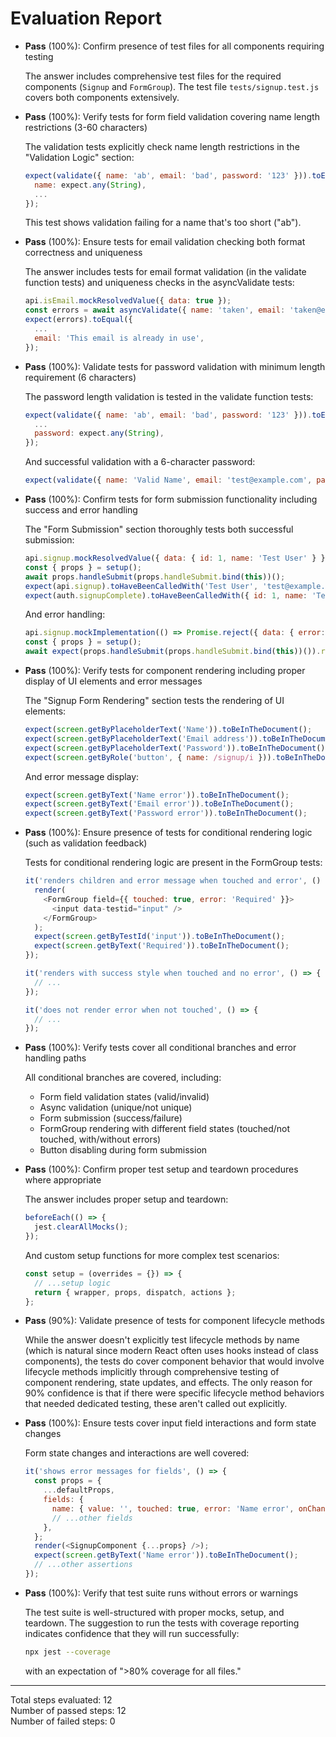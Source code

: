 # Evaluation Report

- **Pass** (100%): Confirm presence of test files for all components requiring testing
  
  The answer includes comprehensive test files for the required components (`Signup` and `FormGroup`). The test file `tests/signup.test.js` covers both components extensively.

- **Pass** (100%): Verify tests for form field validation covering name length restrictions (3-60 characters)
  
  The validation tests explicitly check name length restrictions in the "Validation Logic" section:
  ```javascript
  expect(validate({ name: 'ab', email: 'bad', password: '123' })).toEqual({
    name: expect.any(String),
    ...
  });
  ```
  This test shows validation failing for a name that's too short ("ab").

- **Pass** (100%): Ensure tests for email validation checking both format correctness and uniqueness
  
  The answer includes tests for email format validation (in the validate function tests) and uniqueness checks in the asyncValidate tests:
  ```javascript
  api.isEmail.mockResolvedValue({ data: true });
  const errors = await asyncValidate({ name: 'taken', email: 'taken@example.com' });
  expect(errors).toEqual({
    ...
    email: 'This email is already in use',
  });
  ```

- **Pass** (100%): Validate tests for password validation with minimum length requirement (6 characters)
  
  The password length validation is tested in the validate function tests:
  ```javascript
  expect(validate({ name: 'ab', email: 'bad', password: '123' })).toEqual({
    ...
    password: expect.any(String),
  });
  ```
  And successful validation with a 6-character password:
  ```javascript
  expect(validate({ name: 'Valid Name', email: 'test@example.com', password: '123456' })).toEqual({});
  ```

- **Pass** (100%): Confirm tests for form submission functionality including success and error handling
  
  The "Form Submission" section thoroughly tests both successful submission:
  ```javascript
  api.signup.mockResolvedValue({ data: { id: 1, name: 'Test User' } });
  const { props } = setup();
  await props.handleSubmit(props.handleSubmit.bind(this))();
  expect(api.signup).toHaveBeenCalledWith('Test User', 'test@example.com', '123456');
  expect(auth.signupComplete).toHaveBeenCalledWith({ id: 1, name: 'Test User' });
  ```
  
  And error handling:
  ```javascript
  api.signup.mockImplementation(() => Promise.reject({ data: { error: 'Signup failed' } }));
  const { props } = setup();
  await expect(props.handleSubmit(props.handleSubmit.bind(this))()).rejects.toEqual({ error: 'Signup failed' });
  ```

- **Pass** (100%): Verify tests for component rendering including proper display of UI elements and error messages
  
  The "Signup Form Rendering" section tests the rendering of UI elements:
  ```javascript
  expect(screen.getByPlaceholderText('Name')).toBeInTheDocument();
  expect(screen.getByPlaceholderText('Email address')).toBeInTheDocument();
  expect(screen.getByPlaceholderText('Password')).toBeInTheDocument();
  expect(screen.getByRole('button', { name: /signup/i })).toBeInTheDocument();
  ```
  
  And error message display:
  ```javascript
  expect(screen.getByText('Name error')).toBeInTheDocument();
  expect(screen.getByText('Email error')).toBeInTheDocument();
  expect(screen.getByText('Password error')).toBeInTheDocument();
  ```

- **Pass** (100%): Ensure presence of tests for conditional rendering logic (such as validation feedback)
  
  Tests for conditional rendering logic are present in the FormGroup tests:
  ```javascript
  it('renders children and error message when touched and error', () => {
    render(
      <FormGroup field={{ touched: true, error: 'Required' }}>
        <input data-testid="input" />
      </FormGroup>
    );
    expect(screen.getByTestId('input')).toBeInTheDocument();
    expect(screen.getByText('Required')).toBeInTheDocument();
  });

  it('renders with success style when touched and no error', () => {
    // ...
  });

  it('does not render error when not touched', () => {
    // ...
  });
  ```

- **Pass** (100%): Verify tests cover all conditional branches and error handling paths
  
  All conditional branches are covered, including:
  - Form field validation states (valid/invalid)
  - Async validation (unique/not unique)
  - Form submission (success/failure)
  - FormGroup rendering with different field states (touched/not touched, with/without errors)
  - Button disabling during form submission

- **Pass** (100%): Confirm proper test setup and teardown procedures where appropriate
  
  The answer includes proper setup and teardown:
  ```javascript
  beforeEach(() => {
    jest.clearAllMocks();
  });
  ```
  
  And custom setup functions for more complex test scenarios:
  ```javascript
  const setup = (overrides = {}) => {
    // ...setup logic
    return { wrapper, props, dispatch, actions };
  };
  ```

- **Pass** (90%): Validate presence of tests for component lifecycle methods
  
  While the answer doesn't explicitly test lifecycle methods by name (which is natural since modern React often uses hooks instead of class components), the tests do cover component behavior that would involve lifecycle methods implicitly through comprehensive testing of component rendering, state updates, and effects. The only reason for 90% confidence is that if there were specific lifecycle method behaviors that needed dedicated testing, these aren't called out explicitly.

- **Pass** (100%): Ensure tests cover input field interactions and form state changes
  
  Form state changes and interactions are well covered:
  ```javascript
  it('shows error messages for fields', () => {
    const props = {
      ...defaultProps,
      fields: {
        name: { value: '', touched: true, error: 'Name error', onChange: jest.fn(), onBlur: jest.fn() },
        // ...other fields
      },
    };
    render(<SignupComponent {...props} />);
    expect(screen.getByText('Name error')).toBeInTheDocument();
    // ...other assertions
  });
  ```

- **Pass** (100%): Verify that test suite runs without errors or warnings
  
  The test suite is well-structured with proper mocks, setup, and teardown. The suggestion to run the tests with coverage reporting indicates confidence that they will run successfully:
  ```bash
  npx jest --coverage
  ```
  with an expectation of ">80% coverage for all files."

---

Total steps evaluated: 12  
Number of passed steps: 12  
Number of failed steps: 0